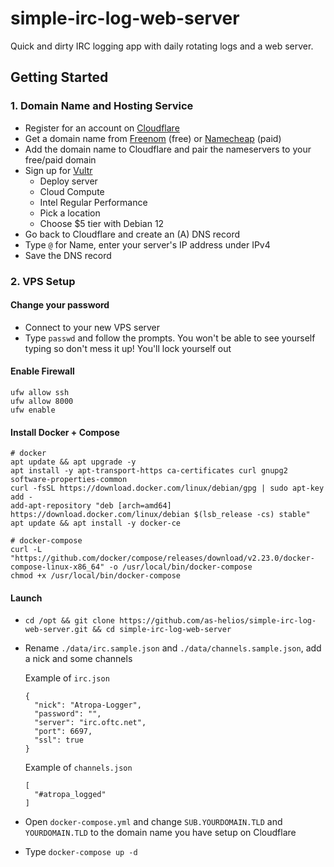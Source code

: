 # simple-irc-log-web-server

Quick and dirty IRC logging app with daily rotating logs and a web server.

## Getting Started

### 1. Domain Name and Hosting Service
- Register for an account on [Cloudflare](https://cloudflare.com)
- Get a domain name from [Freenom](https://freenom.com) (free) or [Namecheap](https://namecheap.com) (paid)
- Add the domain name to Cloudflare  and pair the nameservers to your free/paid domain
- Sign up for [Vultr](https://vultr.com)
  - Deploy server
  - Cloud Compute
  - Intel Regular Performance
  - Pick a location
  - Choose $5 tier with Debian 12
- Go back to Cloudflare and create an (A) DNS record
- Type `@` for Name, enter your server's IP address under IPv4
- Save the DNS record

### 2. VPS Setup

#### Change your password
- Connect to your new VPS server
- Type `passwd` and follow the prompts. You won't be able to see yourself typing so don't mess it up! You'll lock yourself out

#### Enable Firewall
```
ufw allow ssh
ufw allow 8000
ufw enable
```

#### Install Docker + Compose
```
# docker
apt update && apt upgrade -y
apt install -y apt-transport-https ca-certificates curl gnupg2 software-properties-common
curl -fsSL https://download.docker.com/linux/debian/gpg | sudo apt-key add -
add-apt-repository "deb [arch=amd64] https://download.docker.com/linux/debian $(lsb_release -cs) stable"
apt update && apt install -y docker-ce

# docker-compose
curl -L "https://github.com/docker/compose/releases/download/v2.23.0/docker-compose-linux-x86_64" -o /usr/local/bin/docker-compose
chmod +x /usr/local/bin/docker-compose
```

#### Launch
- `cd /opt && git clone https://github.com/as-helios/simple-irc-log-web-server.git && cd simple-irc-log-web-server`
- Rename `./data/irc.sample.json` and `./data/channels.sample.json`, add a nick and some channels

  Example of `irc.json`
    ```
    {
      "nick": "Atropa-Logger",
      "password": "",
      "server": "irc.oftc.net",
      "port": 6697,
      "ssl": true
    }
    ```

  Example of `channels.json`
    ```
    [
      "#atropa_logged"
    ]
    ```
- Open `docker-compose.yml` and change `SUB.YOURDOMAIN.TLD` and `YOURDOMAIN.TLD` to the domain name you have setup on Cloudflare
- Type `docker-compose up -d`
